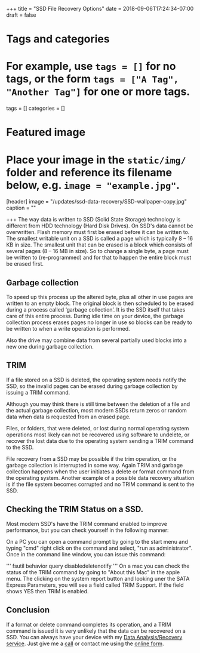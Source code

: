 +++
title = "SSD File Recovery Options"
date = 2018-09-06T17:24:34-07:00
draft = false

# Tags and categories
# For example, use `tags = []` for no tags, or the form `tags = ["A Tag", "Another Tag"]` for one or more tags.
tags = []
categories = []

# Featured image
# Place your image in the `static/img/` folder and reference its filename below, e.g. `image = "example.jpg"`.
[header]
image = "/updates/ssd-data-recovery/SSD-wallpaper-copy.jpg"
caption = ""

+++
The way data is written to SSD (Solid State Storage) technology is different from HDD technology (Hard Disk Drives). On SSD's data cannot be overwritten. Flash memory must first be erased before it can be written to. The smallest writable unit on a SSD is called a page which is typically 8 – 16 KB in size. The smallest unit that can be erased is a block which consists of several pages (8 – 16 MB in size). So to change a single byte, a page must be written to (re-programmed) and for that to happen the entire block must be erased first.

## Garbage collection
To speed up this process up the altered byte, plus all other in use pages are written to an empty block. The original block is then scheduled to be erased during a process called ‘garbage collection’. It is the SSD itself that takes care of this entire process. During idle time on your device, the garbage collection process erases pages no longer in use so blocks can be ready to be written to when a write operation is performed.

Also the drive may combine data from several partially used blocks into a new one during garbage collection.

## TRIM
If a file stored on a SSD is deleted, the operating system needs notify the SSD, so the invalid pages can be erased during garbage collection by issuing a TRIM command.

Although you may think there is still time between the deletion of a file and the actual garbage collection, most modern SSDs return zeros or random data when data is requested from an erased page.

Files, or folders, that were deleted, or lost during normal operating system operations most likely can not be recovered using software to undelete, or recover the lost data due to the operating system sending a TRIM command to the SSD.

File recovery from a SSD may be possible if the trim operation, or the garbage collection is interrupted in some way. Again TRIM and garbage collection happens when the user initiates a delete or format command from the operating system.  Another example of a possible data recovery situation is if the file system becomes corrupted and no TRIM command is sent to the SSD.

## Checking the TRIM Status on a SSD.

Most modern SSD's have the TRIM command enabled to improve performance, but you can check yourself in the following manner:

On a PC you can open a command prompt by going to the start menu and typing "cmd" right click on the command and select, "run as administrator". Once in the command line window, you can issue this command: 

'''
fsutil behavior query disabledeletenotify
'''
On a mac you can check the status of the TRIM command by going to "About this Mac" in the apple menu. The clicking on the system report button and looking uner the SATA Express Parameters, you will see a field called TRIM Support. If the field shows YES then TRIM is enabled.

## Conclusion
If a format or delete command completes its operation, and a TRIM command is issued it is very unlikely that the data can be recovered on a SSD. You can always have your device with my [Data Analysis/Recovery service](/services/data/recovery/). Just give me a [call](/#contact) or contact me using the [online form](/#contact).
